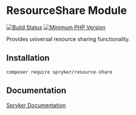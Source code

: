 # ResourceShare Module
[![Build Status](https://travis-ci.org/spryker/resource-share.svg)](https://travis-ci.org/spryker/resource-share)
[![Minimum PHP Version](https://img.shields.io/badge/php-%3E%3D%207.2-8892BF.svg)](https://php.net/)

Provides universal resource sharing functionality.

## Installation

```
composer require spryker/resource-share
```

## Documentation

[Spryker Documentation](https://documentation.spryker.com/module_guide/overview.htm)
